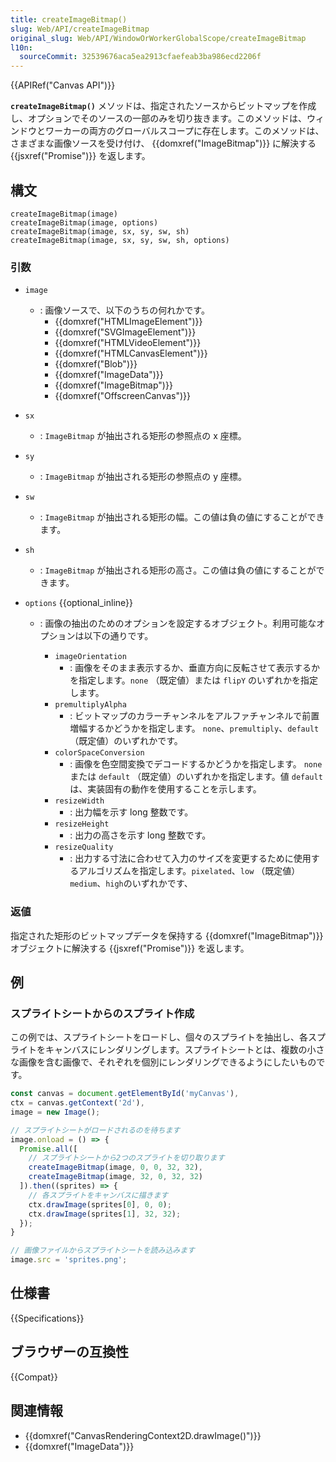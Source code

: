 ```yaml
---
title: createImageBitmap()
slug: Web/API/createImageBitmap
original_slug: Web/API/WindowOrWorkerGlobalScope/createImageBitmap
l10n:
  sourceCommit: 32539676aca5ea2913cfaefeab3ba986ecd2206f
---
```


{{APIRef("Canvas API")}}

**`createImageBitmap()`** メソッドは、指定されたソースからビットマップを作成し、オプションでそのソースの一部のみを切り抜きます。このメソッドは、ウィンドウとワーカーの両方のグローバルスコープに存在します。このメソッドは、さまざまな画像ソースを受け付け、 {{domxref("ImageBitmap")}} に解決する {{jsxref("Promise")}} を返します。

## 構文

```js-nolint
createImageBitmap(image)
createImageBitmap(image, options)
createImageBitmap(image, sx, sy, sw, sh)
createImageBitmap(image, sx, sy, sw, sh, options)
```

### 引数

- `image`
  - : 画像ソースで、以下のうちの何れかです。
    - {{domxref("HTMLImageElement")}}
    - {{domxref("SVGImageElement")}}
    - {{domxref("HTMLVideoElement")}}
    - {{domxref("HTMLCanvasElement")}}
    - {{domxref("Blob")}}
    - {{domxref("ImageData")}}
    - {{domxref("ImageBitmap")}}
    - {{domxref("OffscreenCanvas")}}
- `sx`
  - : `ImageBitmap` が抽出される矩形の参照点の x 座標。
- `sy`
  - : `ImageBitmap` が抽出される矩形の参照点の y 座標。
- `sw`
  - : `ImageBitmap` が抽出される矩形の幅。この値は負の値にすることができます。
- `sh`
  - : `ImageBitmap` が抽出される矩形の高さ。この値は負の値にすることができます。
- `options` {{optional_inline}}

  - : 画像の抽出のためのオプションを設定するオブジェクト。利用可能なオプションは以下の通りです。

    - `imageOrientation`
      - : 画像をそのまま表示するか、垂直方向に反転させて表示するかを指定します。`none` （既定値）または `flipY` のいずれかを指定します。
    - `premultiplyAlpha`
      - : ビットマップのカラーチャンネルをアルファチャンネルで前置増幅するかどうかを指定します。 `none`、`premultiply`、`default` （既定値）のいずれかです。
    - `colorSpaceConversion`
      - : 画像を色空間変換でデコードするかどうかを指定します。 `none` または `default` （既定値）のいずれかを指定します。値 `default` は、実装固有の動作を使用することを示します。
    - `resizeWidth`
      - : 出力幅を示す long 整数です。
    - `resizeHeight`
      - : 出力の高さを示す long 整数です。
    - `resizeQuality`
      - : 出力する寸法に合わせて入力のサイズを変更するために使用するアルゴリズムを指定します。`pixelated`、`low` （既定値）`medium`、`high`のいずれかです、

### 返値

指定された矩形のビットマップデータを保持する {{domxref("ImageBitmap")}} オブジェクトに解決する {{jsxref("Promise")}} を返します。

## 例

### スプライトシートからのスプライト作成

この例では、スプライトシートをロードし、個々のスプライトを抽出し、各スプライトをキャンバスにレンダリングします。スプライトシートとは、複数の小さな画像を含む画像で、それぞれを個別にレンダリングできるようにしたいものです。

```js
const canvas = document.getElementById('myCanvas'),
ctx = canvas.getContext('2d'),
image = new Image();

// スプライトシートがロードされるのを待ちます
image.onload = () => {
  Promise.all([
    // スプライトシートから2つのスプライトを切り取ります
    createImageBitmap(image, 0, 0, 32, 32),
    createImageBitmap(image, 32, 0, 32, 32)
  ]).then((sprites) => {
    // 各スプライトをキャンバスに描きます
    ctx.drawImage(sprites[0], 0, 0);
    ctx.drawImage(sprites[1], 32, 32);
  });
}

// 画像ファイルからスプライトシートを読み込みます
image.src = 'sprites.png';
```

## 仕様書

{{Specifications}}

## ブラウザーの互換性

{{Compat}}

## 関連情報

- {{domxref("CanvasRenderingContext2D.drawImage()")}}
- {{domxref("ImageData")}}
